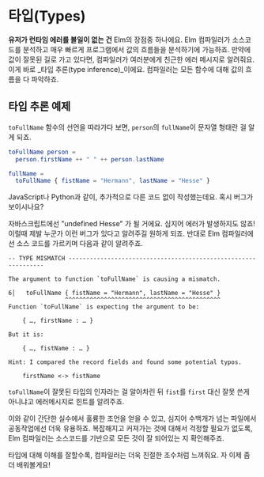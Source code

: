 # 타입\(Types\)

**유저가 런타임 에러를 볼일이 없는 건** Elm의 장점중 하나에요. Elm 컴파일러가 소스코드를 분석하고 매우 빠르게 프로그램에서 값의 흐름들을 분석하기에 가능하죠. 만약에 값이 잘못된 길로 가고 있다면, 컴파일러가 여러분에게 친근한 에러 메시지로 알려줘요. 이게 바로 _타입 추론\(type inference\)_이에요. 컴파일러는 모든 함수에 대해 값의 흐름을 다 파악하죠.

## 타입 추론 예제

`toFullName` 함수의 선언을 따라가다 보면, `person`의 `fullName`이 문자열 형태란 걸 알게 되죠.

```elm
toFullName person =
  person.firstName ++ " " ++ person.lastName

fullName =
  toFullName { fistName = "Hermann", lastName = "Hesse" }
```

JavaScript나 Python과 같이, 추가적으로 다른 코드 없이 작성했는데요. 혹시 버그가 보이시나요?

자바스크립트에선 "undefined Hesse" 가 될 거에요. 심지어 에러가 발생하지도 않죠! 이럴때 제발 누군가 이런 버그가 있다고 알려주길 원하게 되죠. 반대로 Elm 컴파일러에선 소스 코드를 가르키며 다음과 같이 알려주죠.

    -- TYPE MISMATCH ---------------------------------------------------------------

    The argument to function `toFullName` is causing a mismatch.

    6│   toFullName { fistName = "Hermann", lastName = "Hesse" }
                    ^^^^^^^^^^^^^^^^^^^^^^^^^^^^^^^^^^^^^^^^^^^^
    Function `toFullName` is expecting the argument to be:

        { …, firstName : … }

    But it is:

        { …, fistName : … }

    Hint: I compared the record fields and found some potential typos.

        firstName <-> fistName

`toFullName`이 잘못된 타입의 인자라는 걸 알아차린 뒤 `fist`를 `first` 대신 잘못 쓴게 아니냐고 에러메시지로 힌트를 알려주죠.

이와 같이 간단한 실수에서 훌륭한 조언을 얻을 수 있고, 심지어 수백개가 넘는 파일에서 공동작업에선 더욱 유용하죠. 복잡해지고 커져가는 것에 대해서 걱정할 필요가 없도록, Elm 컴파일러는 소스코드를 기반으로 모든 것이 잘 되어있는 지 확인해주죠.

타입에 대해 이해를 잘할수록, 컴파일러는 더욱 친절한 조수처럼 느껴줘요. 자 이제 좀 더 배워볼게요!

